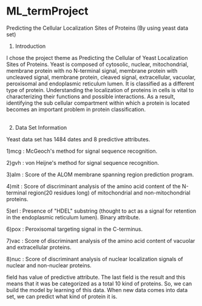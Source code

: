 # ML_termProject

Predicting the Cellular Localization Sites of Proteins (By using yeast data set)

1. Introduction 

I chose the project theme as Predicting the Cellular of Yeast Localization Sites of Proteins.
Yeast is composed of cytosolic, nuclear, mitochondrial, membrane protein with no N-terminal signal, 
membrane protein with uncleaved signal, membrane protein, cleaved signal, extracellular, vacuolar, peroxisomal and endoplasmic reticulum lumen. 
It is classified as a different type of protein.
Understanding the localization of proteins in cells is vital to characterizing their functions and possible interactions. 
As a result, identifying the sub cellular compartment within which a protein is located becomes an important problem in protein classification.
                                                                                                                             
                                                                                                                                 
2. Data Set Information


Yeast data set has 1484 dates and 8 predictive attributes. 

1)mcg : McGeoch's method for signal sequence recognition.

2)gvh : von Heijne's method for signal sequence recognition.

3)alm : Score of the ALOM membrane spanning region prediction program.

4)mit : Score of discriminant analysis of the amino acid content of the N-terminal region(20 residues long) of mitochondrial and non-mitochondrial proteins.

5)erl : Presence of "HDEL" substring (thought to act as a signal for retention in the endoplasmic reticulum lumen). Binary attribute.

6)pox : Peroxisomal targeting signal in the C-terminus.

7)vac : Score of discriminant analysis of the amino acid content of vacuolar and extracellular proteins.

8)nuc : Score of discriminant analysis of nuclear localization signals of nuclear and non-nuclear proteins.

field has value of predictive attribute. The last field is the result and this means that it was be categorized as a total 10 kind of proteins. 
So, we can build the model by learning of this data. When new data comes into data set, we can predict what kind of protein it is.
